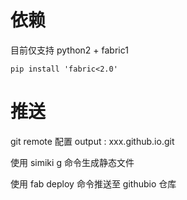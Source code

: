 # 依赖

目前仅支持 python2 + fabric1

```
pip install 'fabric<2.0'
```

# 推送

git remote 配置 output : xxx.github.io.git

使用 simiki g 命令生成静态文件

使用 fab deploy 命令推送至 githubio 仓库